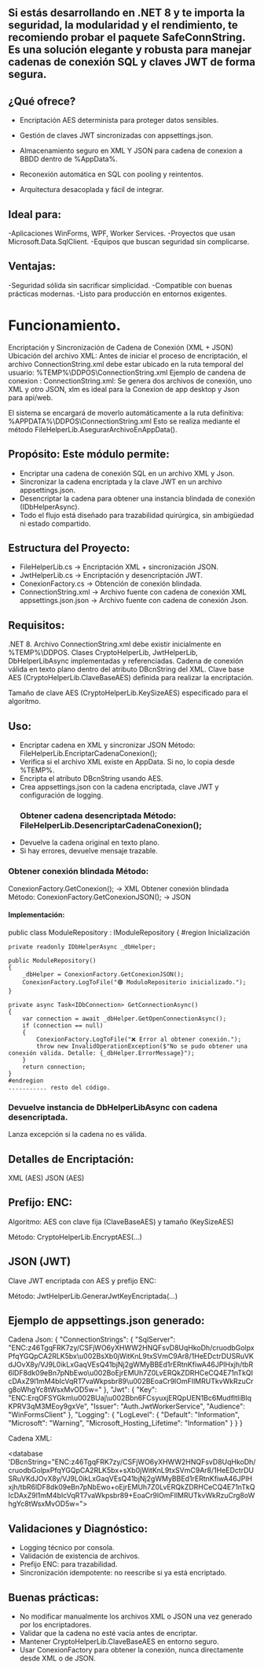 ## Si estás desarrollando en .NET 8 y te importa la seguridad, la modularidad y el rendimiento, te recomiendo probar el paquete SafeConnString. Es una solución elegante y robusta para manejar cadenas de conexión SQL y claves JWT de forma segura.

## ¿Qué ofrece?

- Encriptación AES determinista para proteger datos sensibles.

- Gestión de claves JWT sincronizadas con appsettings.json.

- Almacenamiento seguro en XML Y JSON para cadena de conexion a BBDD dentro de %AppData%.

- Reconexión automática en SQL con pooling y reintentos.

- Arquitectura desacoplada y fácil de integrar.

## Ideal para:
-Aplicaciones WinForms, WPF, Worker Services.
-Proyectos que usan Microsoft.Data.SqlClient.
-Equipos que buscan seguridad sin complicarse.

## Ventajas:

-Seguridad sólida sin sacrificar simplicidad.
-Compatible con buenas prácticas modernas.
-Listo para producción en entornos exigentes.
# Funcionamiento.
Encriptación y Sincronización de Cadena de Conexión (XML + JSON) Ubicación del archivo XML: Antes de iniciar el proceso de encriptación, el archivo ConnectionString.xml debe estar ubicado en la ruta temporal del usuario: %TEMP%\DDPOS\ConnectionString.xml 
Ejemplo de candena de conexion :
 ConnectionString.xml: <?xml version="1.0"?>
<database DBcnString="Server=localhost;Database=ERP_DDPOS_PROD;User Id=ArtesanoDBO;Password=Mopbi2025;TrustServerCertificate=True;">
</database>
Se genera dos archivos de conexión, uno XML y otro JSON, xlm es ideal para la Conexion de app desktop y Json para api/web.

El sistema se encargará de moverlo automáticamente a la ruta definitiva: %APPDATA%\DDPOS\ConnectionString.xml Esto se realiza mediante el método FileHelperLib.AsegurarArchivoEnAppData().

## Propósito: Este módulo permite:
- Encriptar una cadena de conexión SQL en un archivo XML y Json.
- Sincronizar la cadena encriptada y la clave JWT en un archivo appsettings.json.
- Desencriptar la cadena para obtener una instancia blindada de conexión (IDbHelperAsync).
- Todo el flujo está diseñado para trazabilidad quirúrgica, sin ambigüedad ni estado compartido.

## Estructura del Proyecto:
- FileHelperLib.cs → Encriptación XML + sincronización JSON.
- JwtHelperLib.cs → Encriptación y desencriptación JWT.
- ConexionFactory.cs → Obtención de conexión blindada.
- ConnectionString.xml → Archivo fuente con cadena de conexión XML appsettings.json.json → Archivo fuente con cadena de conexión Json.

## Requisitos:

.NET 8. Archivo ConnectionString.xml debe existir inicialmente en %TEMP%\DDPOS. Clases CryptoHelperLib, JwtHelperLib, DbHelperLibAsync implementadas y referenciadas. Cadena de conexión válida en texto plano dentro del atributo DBcnString del XML. Clave base AES (CryptoHelperLib.ClaveBaseAES) definida para realizar la encriptación.

Tamaño de clave AES (CryptoHelperLib.KeySizeAES) especificado para el algoritmo.

## Uso:
- Encriptar cadena en XML y sincronizar JSON Método: FileHelperLib.EncriptarCadenaConexion();
- Verifica si el archivo XML existe en AppData. Si no, lo copia desde %TEMP%.
- Encripta el atributo DBcnString usando AES.
- Crea appsettings.json con la cadena encriptada, clave JWT y configuración de logging.
  ### Obtener cadena desencriptada Método: FileHelperLib.DesencriptarCadenaConexion();
- Devuelve la cadena original en texto plano.
- Si hay errores, devuelve mensaje trazable.
### Obtener conexión blindada Método:
ConexionFactory.GetConexion(); → XML Obtener conexión blindada Método: ConexionFactory.GetConexionJSON(); → JSON
#### Implementación:
public class ModuleRepository : IModuleRepository
{
    #region Inicialización

    private readonly IDbHelperAsync _dbHelper;

    public ModuleRepository()
    {
        _dbHelper = ConexionFactory.GetConexionJSON();
        ConexionFactory.LogToFile("🟢 ModuloRepositorio inicializado.");
    }

    private async Task<IDbConnection> GetConnectionAsync()
    {
        var connection = await _dbHelper.GetOpenConnectionAsync();
        if (connection == null)
        {
            ConexionFactory.LogToFile("❌ Error al obtener conexión.");
            throw new InvalidOperationException($"No se pudo obtener una conexión válida. Detalle: {_dbHelper.ErrorMessage}");
        }
        return connection;
    }
    #endregion
    ........... resto del código.

### Devuelve instancia de DbHelperLibAsync con cadena desencriptada.
Lanza excepción si la cadena no es válida.

## Detalles de Encriptación:

XML (AES) JSON (AES)

## Prefijo: ENC:

Algoritmo: AES con clave fija (ClaveBaseAES) y tamaño (KeySizeAES)

Método: CryptoHelperLib.EncryptAES(...)

## JSON (JWT)

Clave JWT encriptada con AES y prefijo ENC:

Método: JwtHelperLib.GenerarJwtKeyEncriptada(...)

## Ejemplo de appsettings.json generado:
Cadena Json: 
{
  "ConnectionStrings": {
    "SqlServer": "ENC:z46TgqFRK7zy/CSFjWO6yXHWW2HNQFsvD8UqHkoDh/cruodbGolpxPfqYGQpCA2RLK5bx\u002BsXb0jWitKnL9txSVmC9Ar8/1HeEDctrDUSRuVKdJOvX8y/VJ9L0ikLxGaqVEsQ41bjNj2gWMyBBEd1rERtnKfiwA46JPlHxjh/tbR6lDF8dk09eBn7pNbEwo\u002BoEjrEMUh7Z0LvERQkZDRHCeCQ4E71nTkQIcDAxZ9l1mM4bIcVqRT7vaWkpsbr89\u002BEoaCr9lOmFIlMRUTkvWkRzuCrg8oWhgYc8tWsxMvOD5w="
  },
  "Jwt": {
    "Key": "ENC:ErqOFSYGkm\u002BUaj\u002Bbn6FCsyuxjERQpUEN1Bc6MudfltIiBIqKPRV3qM3MEoy9gxVe",
    "Issuer": "Auth.JwtWorkerService",
    "Audience": "WinFormsClient"
  },
  "Logging": {
    "LogLevel": {
      "Default": "Information",
      "Microsoft": "Warning",
      "Microsoft_Hosting_Lifetime": "Information"
    }
  }
}

Cadena XML: 
<?xml version="1.0"?>
<database 'DBcnString="ENC:z46TgqFRK7zy/CSFjWO6yXHWW2HNQFsvD8UqHkoDh/cruodbGolpxPfqYGQpCA2RLK5bx+sXb0jWitKnL9txSVmC9Ar8/1HeEDctrDUSRuVKdJOvX8y/VJ9L0ikLxGaqVEsQ41bjNj2gWMyBBEd1rERtnKfiwA46JPlHxjh/tbR6lDF8dk09eBn7pNbEwo+oEjrEMUh7Z0LvERQkZDRHCeCQ4E71nTkQIcDAxZ9l1mM4bIcVqRT7vaWkpsbr89+EoaCr9lOmFIlMRUTkvWkRzuCrg8oWhgYc8tWsxMvOD5w=">
</database>

## Validaciones y Diagnóstico:
- Logging técnico por consola.
- Validación de existencia de archivos.
- Prefijo ENC: para trazabilidad.
- Sincronización idempotente: no reescribe si ya está encriptado.

## Buenas prácticas:
- No modificar manualmente los archivos XML o JSON una vez generado por los encriptadores.
- Validar que la cadena no esté vacía antes de encriptar.
- Mantener CryptoHelperLib.ClaveBaseAES en entorno seguro.
- Usar ConexionFactory para obtener la conexión, nunca directamente desde XML o de JSON.
